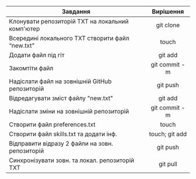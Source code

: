 | Завдання                                          | Вирішення     |
| -------------                                     |:-------------:|
| Клонувати репозиторій TXT на локальний комп'ютер  | git clone     |
| Всередині локального TXT створити файл “new.txt”  | touch         |
| Додати файл під гіт                               | git add       |
| Закомтіти файл                                    | git commit -m |
| Надіслати файл на зовнішній GitHub репозиторій    | git push      |
| Відредагувати зміст файлу "new.txt"               | git add       |
| Надіслати зміни на зовнішній репозиторій          | git commit -m |
| Створити файл preferences.txt                     | touch         |
| Створити файл skills.txt та додати інф.           | touch; git add|
| Відправити відразу 2 файли на зовн. репозиторій   | git push      |
| Синхронізувати зовн. та локал. репозиторій TXT    | git pull      |
